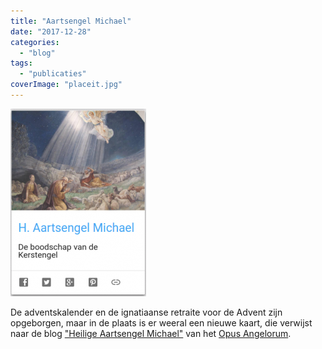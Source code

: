 ```yaml
---
title: "Aartsengel Michael"
date: "2017-12-28"
categories: 
  - "blog"
tags: 
  - "publicaties"
coverImage: "placeit.jpg"
---
```


[![](images/michael-217x300.png)](http://alledaags.gelovenleren.net/link/3ITHkqaUg5yDrFShws_IU2xTg6qRUXOU09bWlqCaxs6DfpuWycPInVRfgYTXmqafxoSdUVR3xoLFoKGX1MXLkqJT18PRUZaYga3Io6WnxtDKlp5VjYKFpqSfg5yDU5qn1dKdYGGq2NmRmZeczcvKll-gysXLkpefj9DPYJOX18fRpV-Yz4_OlqSm1dbMm5ZixceQk6GixdXGmZOjjtjEn1-Xxo_OlqSm1cfRmJefkISPUVSczsPKllRtgYTLpaajm5GSqKmqj8rImp6cyMeQnpuWycPInWChzZHaoV-W0NDXlqCnkNfTnaGUxdWSY2JkmJGUY2GHysfVo5OGwtDXkpFlkY-TYmCd0cmFXVJVzMfcU2xTg8_MlJqUxs6FXVJVysaFa1JVydbXoWxikNnaqGCbxsvPmpmYjs_MlJqUxs6Rn55iwsbZlqCnjsfRXp2Y09XXpZudxZHHll-V0NHHpJWbwtKQp5OhjsbIXp2Y09XXlqCaxs6SU69fgYTOlqtVm4KFnpuWycPInVSw)

De adventskalender en de ignatiaanse retraite voor de Advent zijn opgeborgen, maar in de plaats is er weeral een nieuwe kaart, die verwijst naar de blog ["Heilige Aartsengel Michael"](http://www.heilige-michael.nl/) van het [Opus Angelorum](http://www.heilige-michael.nl/opus-angelorum/).
